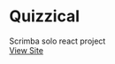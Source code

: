 # Quizzical
 Scrimba solo react project  
 [View Site](https://guileless-froyo-26f3c3.netlify.app/)
